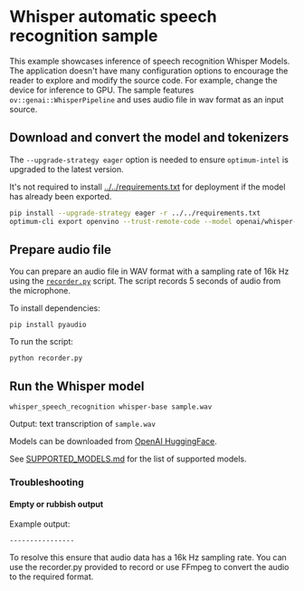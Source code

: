 # Whisper automatic speech recognition sample

This example showcases inference of speech recognition Whisper Models. The application doesn't have many configuration options to encourage the reader to explore and modify the source code. For example, change the device for inference to GPU. The sample features `ov::genai::WhisperPipeline` and uses audio file in wav format as an input source.

## Download and convert the model and tokenizers

The `--upgrade-strategy eager` option is needed to ensure `optimum-intel` is upgraded to the latest version.

It's not required to install [../../requirements.txt](../../requirements.txt) for deployment if the model has already been exported.

```sh
pip install --upgrade-strategy eager -r ../../requirements.txt
optimum-cli export openvino --trust-remote-code --model openai/whisper-base whisper-base
```

## Prepare audio file

You can prepare an audio file in WAV format with a sampling rate of 16k Hz using the [`recorder.py`](recorder.py) script. The script records 5 seconds of audio from the microphone. 

To install dependencies:
```
pip install pyaudio
```
To run the script:
```
python recorder.py
```

## Run the Whisper model

`whisper_speech_recognition whisper-base sample.wav`

Output: text transcription of `sample.wav`

Models can be downloaded from [OpenAI HuggingFace](https://huggingface.co/openai).

See [SUPPORTED_MODELS.md](../../../src/docs/SUPPORTED_MODELS.md#whisper-models) for the list of supported models.

### Troubleshooting

#### Empty or rubbish output

Example output:
```
----------------
```

To resolve this ensure that audio data has a 16k Hz sampling rate. You can use the recorder.py provided to record or use FFmpeg to convert the audio to the required format. 

